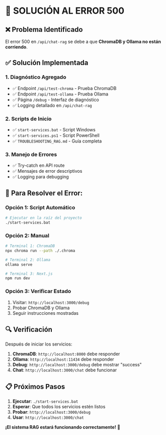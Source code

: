 # 🔧 **SOLUCIÓN AL ERROR 500**

## ❌ **Problema Identificado**

El error 500 en `/api/chat-rag` se debe a que **ChromaDB y Ollama no están corriendo**.

## ✅ **Solución Implementada**

### **1. Diagnóstico Agregado**

- ✅ Endpoint `/api/test-chroma` - Prueba ChromaDB
- ✅ Endpoint `/api/test-ollama` - Prueba Ollama
- ✅ Página `/debug` - Interfaz de diagnóstico
- ✅ Logging detallado en `/api/chat-rag`

### **2. Scripts de Inicio**

- ✅ `start-services.bat` - Script Windows
- ✅ `start-services.ps1` - Script PowerShell
- ✅ `TROUBLESHOOTING_RAG.md` - Guía completa

### **3. Manejo de Errores**

- ✅ Try-catch en API route
- ✅ Mensajes de error descriptivos
- ✅ Logging para debugging

## 🚀 **Para Resolver el Error:**

### **Opción 1: Script Automático**

```bash
# Ejecutar en la raíz del proyecto
./start-services.bat
```

### **Opción 2: Manual**

```bash
# Terminal 1: ChromaDB
npx chroma run --path ./.chroma

# Terminal 2: Ollama
ollama serve

# Terminal 3: Next.js
npm run dev
```

### **Opción 3: Verificar Estado**

1. Visitar: `http://localhost:3000/debug`
2. Probar ChromaDB y Ollama
3. Seguir instrucciones mostradas

## 🔍 **Verificación**

Después de iniciar los servicios:

1. **ChromaDB**: `http://localhost:8000` debe responder
2. **Ollama**: `http://localhost:11434` debe responder
3. **Debug**: `http://localhost:3000/debug` debe mostrar "success"
4. **Chat**: `http://localhost:3000/chat` debe funcionar

## 📋 **Próximos Pasos**

1. **Ejecutar**: `./start-services.bat`
2. **Esperar**: Que todos los servicios estén listos
3. **Probar**: `http://localhost:3000/debug`
4. **Usar**: `http://localhost:3000/chat`

**¡El sistema RAG estará funcionando correctamente!** 🎉





